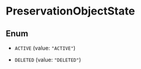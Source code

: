 

# PreservationObjectState

## Enum


* `ACTIVE` (value: `"ACTIVE"`)

* `DELETED` (value: `"DELETED"`)



